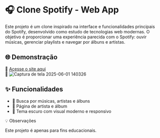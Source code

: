 # 🎧 Clone Spotify - Web App

Este projeto é um clone inspirado na interface e funcionalidades principais do Spotify, desenvolvido como estudo de tecnologias web modernas. O objetivo é proporcionar uma experiência parecida com o Spotify: ouvir músicas, gerenciar playlists e navegar por álbuns e artistas.

## 🌐 Demonstração

🔗 [Acesse o site aqui](/Users/romil/sportfy/sportfy/index.html)  
📸 
![Captura de tela 2025-06-01 140326](https://github.com/user-attachments/assets/1ac26771-8789-447a-9851-160df36468de)

## ✨ Funcionalidades

- 🔎 Busca por músicas, artistas e álbuns
- 🎵 Página de artista e álbum
- 🌙 Tema escuro com visual moderno e responsivo



💡 Observações

Este projeto é apenas para fins educacionais.

